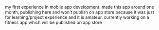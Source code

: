 my first experience in mobile app development. made this app around one month, publishing here and won't publish on app store because it was just for learning/project experience and it is amateur.
currently working on a fitness app which will be published on app store
